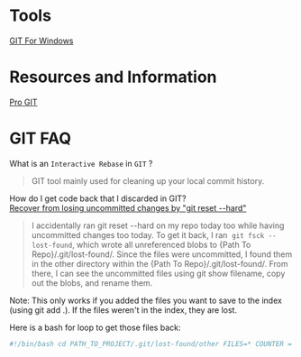# Tools
[GIT For Windows](https://git-scm.com/)

# Resources and Information
[Pro GIT](https://git-scm.com/book/en/v2)

# GIT FAQ

What is an `Interactive Rebase` in `GIT` ?   
>GIT tool mainly used for cleaning up your local commit history.


How do I get code back that I discarded in GIT?  
[Recover from losing uncommitted changes by "git reset --hard"](https://stackoverflow.com/questions/5788037/recover-from-losing-uncommitted-changes-by-git-reset-hard)

> I accidentally ran git reset --hard on my repo today too while having uncommitted changes too today. To get it back, I ran  `git fsck --lost-found`, which wrote all unreferenced blobs to {Path To Repo}/.git/lost-found/. Since the files were uncommitted, I found them in the other directory within the {Path To Repo}/.git/lost-found/. From there, I can see the uncommitted files using git show filename, copy out the blobs, and rename them.


Note:
This only works if you added the files you want to save to the index (using git add .). If the files weren't in the index, they are lost.

Here is a bash for loop to get those files back:
```BASH
#!/bin/bash cd PATH_TO_PROJECT/.git/lost-found/other FILES=* COUNTER = 0 for f in $FILES do   echo "Processing $f file..."   git show  $f > "PATH_TO_RECOVERY_DIRECTORY/$COUNTER.m"   let COUNTER=COUNTER+1 done
```


